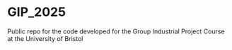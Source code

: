 # GIP_2025
Public repo for the code developed for the Group Industrial Project Course at the University of Bristol

